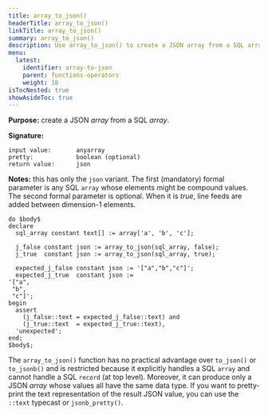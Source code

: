 ```yaml
---
title: array_to_json()
headerTitle: array_to_json()
linkTitle: array_to_json()
summary: array_to_json()
description: Use array_to_json() to create a JSON array from a SQL array.
menu:
  latest:
    identifier: array-to-json
    parent: functions-operators
    weight: 18
isTocNested: true
showAsideToc: true
---
```


**Purpose:** create a JSON _array_ from a SQL _array_.

**Signature:**

```
input value:       anyarray
pretty:            boolean (optional)
return value:      json
```

**Notes:** this has only the `json` variant. The first (mandatory) formal parameter is any SQL `array` whose elements might be compound values. The second formal parameter is optional. When it is _true_, line feeds are added between dimension-1 elements.

```postgresql
do $body$
declare
  sql_array constant text[] := array['a', 'b', 'c'];

  j_false constant json := array_to_json(sql_array, false);
  j_true  constant json := array_to_json(sql_array, true);

  expected_j_false constant json := '["a","b","c"]';
  expected_j_true  constant json := 
'["a",
 "b",
 "c"]';
begin
  assert
    (j_false::text = expected_j_false::text) and
    (j_true::text  = expected_j_true::text),
  'unexpected';
end;
$body$;
```

The `array_to_json()` function has no practical advantage over `to_json()` or `to_jsonb()` and is restricted because it explicitly handles a SQL `array` and cannot handle a SQL `record` (at top level). Moreover, it can produce only a JSON _array_ whose values all have the same data type. If you want to pretty-print the text representation of the result JSON value, you can use the `::text` typecast or `jsonb_pretty()`.
